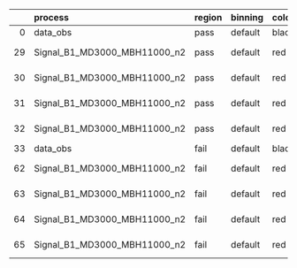 |    | process                      | region   | binning   | color   | process_type   |   scale | variation   | source_filename                                                       | source_histname    | alias                        | title     |   combine_idx |     lnN |   shapes | syst_type   | direction   | variation_alias   |
|---:|:-----------------------------|:---------|:----------|:--------|:---------------|--------:|:------------|:----------------------------------------------------------------------|:-------------------|:-----------------------------|:----------|--------------:|--------:|---------:|:------------|:------------|:------------------|
|  0 | data_obs                     | pass     | default   | black   | DATA           |       1 | nominal     | ./histograms_for_2DAlphabet_v15//BH_Data.root                         | hpass              | Data                         | Data      |           nan | nan     |      nan | nan         | nan         | nan               |
| 29 | Signal_B1_MD3000_MBH11000_n2 | pass     | default   | red     | SIGNAL         |       1 | lumi        | ./histograms_for_2DAlphabet_v15//BH_Signal_B1_MD3000_MBH11000_n2.root | hpass              | Signal_B1_MD3000_MBH11000_n2 | BH signal |           nan |   1.016 |      nan | lnN         | nan         | nan               |
| 30 | Signal_B1_MD3000_MBH11000_n2 | pass     | default   | red     | SIGNAL         |       1 | SVM         | ./histograms_for_2DAlphabet_v15//BH_Signal_B1_MD3000_MBH11000_n2.root | hpass_SVMsyst_up   | Signal_B1_MD3000_MBH11000_n2 | BH signal |           nan | nan     |        1 | shapes      | Up          | SVMsyst           |
| 31 | Signal_B1_MD3000_MBH11000_n2 | pass     | default   | red     | SIGNAL         |       1 | SVM         | ./histograms_for_2DAlphabet_v15//BH_Signal_B1_MD3000_MBH11000_n2.root | hpass_SVMsyst_down | Signal_B1_MD3000_MBH11000_n2 | BH signal |           nan | nan     |        1 | shapes      | Down        | SVMsyst           |
| 32 | Signal_B1_MD3000_MBH11000_n2 | pass     | default   | red     | SIGNAL         |       1 | nominal     | ./histograms_for_2DAlphabet_v15//BH_Signal_B1_MD3000_MBH11000_n2.root | hpass              | Signal_B1_MD3000_MBH11000_n2 | BH signal |           nan | nan     |      nan | nan         | nan         | nan               |
| 33 | data_obs                     | fail     | default   | black   | DATA           |       1 | nominal     | ./histograms_for_2DAlphabet_v15//BH_Data.root                         | hfail              | Data                         | Data      |           nan | nan     |      nan | nan         | nan         | nan               |
| 62 | Signal_B1_MD3000_MBH11000_n2 | fail     | default   | red     | SIGNAL         |       1 | lumi        | ./histograms_for_2DAlphabet_v15//BH_Signal_B1_MD3000_MBH11000_n2.root | hfail              | Signal_B1_MD3000_MBH11000_n2 | BH signal |           nan |   1.016 |      nan | lnN         | nan         | nan               |
| 63 | Signal_B1_MD3000_MBH11000_n2 | fail     | default   | red     | SIGNAL         |       1 | SVM         | ./histograms_for_2DAlphabet_v15//BH_Signal_B1_MD3000_MBH11000_n2.root | hfail_SVMsyst_up   | Signal_B1_MD3000_MBH11000_n2 | BH signal |           nan | nan     |        1 | shapes      | Up          | SVMsyst           |
| 64 | Signal_B1_MD3000_MBH11000_n2 | fail     | default   | red     | SIGNAL         |       1 | SVM         | ./histograms_for_2DAlphabet_v15//BH_Signal_B1_MD3000_MBH11000_n2.root | hfail_SVMsyst_down | Signal_B1_MD3000_MBH11000_n2 | BH signal |           nan | nan     |        1 | shapes      | Down        | SVMsyst           |
| 65 | Signal_B1_MD3000_MBH11000_n2 | fail     | default   | red     | SIGNAL         |       1 | nominal     | ./histograms_for_2DAlphabet_v15//BH_Signal_B1_MD3000_MBH11000_n2.root | hfail              | Signal_B1_MD3000_MBH11000_n2 | BH signal |           nan | nan     |      nan | nan         | nan         | nan               |